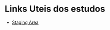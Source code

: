 # Links Uteis dos estudos

- [Staging Area](https://github.com/moouro/dio-desafio-github/blob/main/Estudos/Git/stagingArea.md)
